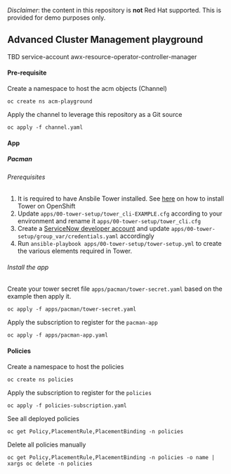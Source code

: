 _Disclaimer_: the content in this repository is **not** Red Hat supported. This is provided for demo purposes only.

## Advanced Cluster Management playground


TBD  service-account awx-resource-operator-controller-manager

#### Pre-requisite

Create a namespace to host the acm objects (Channel)

	oc create ns acm-playground

Apply the channel to leverage this repository as a Git source		

	oc apply -f channel.yaml

#### App

##### Pacman

###### Prerequisites
1. It is required to have Ansbile Tower installed. See [here](https://releases.ansible.com/ansible-tower/setup_openshift/) on how to install Tower on OpenShift
2. Update `apps/00-tower-setup/tower_cli-EXAMPLE.cfg` according to your environment and rename it `apps/00-tower-setup/tower_cli.cfg`
3. Create a [ServiceNow developer account](https://developer.servicenow.com/dev.do) and update `apps/00-tower-setup/group_var/credentials.yaml` accordingly
4. Run `ansible-playbook apps/00-tower-setup/tower-setup.yml` to create the various elements required in Tower.

###### Install the app
Create your tower secret file `apps/pacman/tower-secret.yaml` based on the example then apply it.

	oc apply -f apps/pacman/tower-secret.yaml

Apply the subscription to register for the `pacman-app`

	oc apply -f apps/pacman-app.yaml

#### Policies

Create a namespace to host the policies

	oc create ns policies

Apply the subscription to register for the `policies`

	oc apply -f policies-subscription.yaml

See all deployed policies

	oc get Policy,PlacementRule,PlacementBinding -n policies

Delete all policies manually

	oc get Policy,PlacementRule,PlacementBinding -n policies -o name | xargs oc delete -n policies
